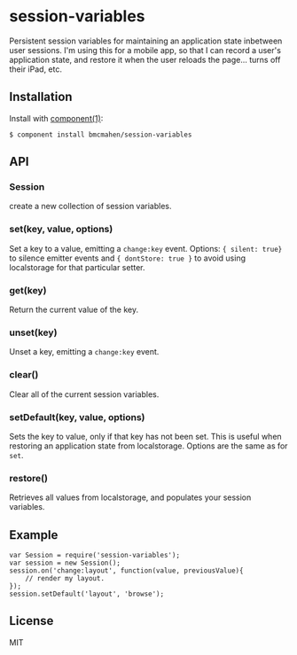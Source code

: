 
# session-variables

  Persistent session variables for maintaining an application state inbetween user sessions. I'm using this for a mobile app, so that I can record a user's application state, and restore it when the user reloads the page... turns off their iPad, etc.

## Installation

  Install with [component(1)](http://component.io):

    $ component install bmcmahen/session-variables

## API

### Session

create a new collection of session variables.

### set(key, value, options)

Set a key to a value, emitting a `change:key` event. Options: `{ silent: true}` to silence emitter events and `{ dontStore: true }` to avoid using localstorage for that particular setter.

### get(key)

Return the current value of the key.

### unset(key)

Unset a key, emitting a `change:key` event.

### clear()

Clear all of the current session variables.

### setDefault(key, value, options)

Sets the key to value, only if that key has not been set. This is useful when restoring an application state from localstorage. Options are the same as for `set`.

### restore()

Retrieves all values from localstorage, and populates your session variables.


## Example

	var Session = require('session-variables');
	var session = new Session();
	session.on('change:layout', function(value, previousValue){
		// render my layout.
	});
	session.setDefault('layout', 'browse');


## License

  MIT
